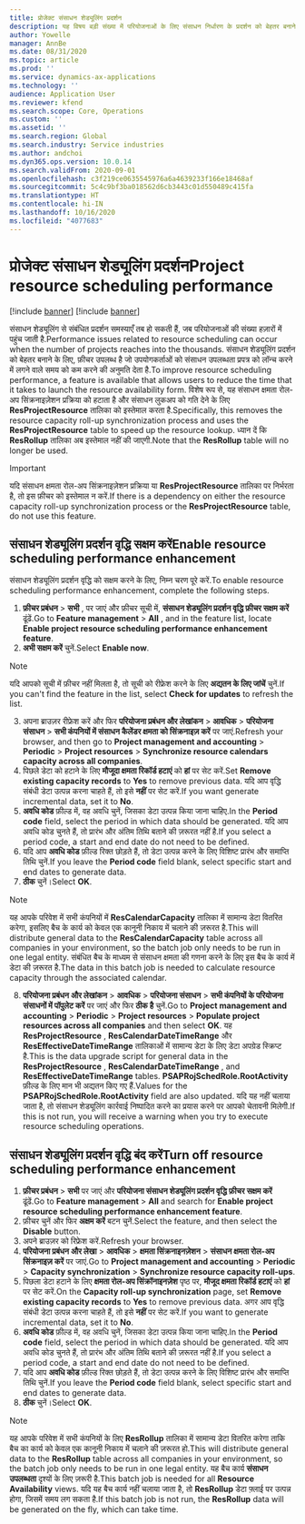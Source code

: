 ```yaml
---
title: प्रोजेक्ट संसाधन शेड्यूलिंग प्रदर्शन
description: यह विषय बड़ी संख्या में परियोजनाओं के लिए संसाधन निर्धारण के प्रदर्शन को बेहतर बनाने के बारे में जानकारी देता है.
author: Yowelle
manager: AnnBe
ms.date: 08/31/2020
ms.topic: article
ms.prod: ''
ms.service: dynamics-ax-applications
ms.technology: ''
audience: Application User
ms.reviewer: kfend
ms.search.scope: Core, Operations
ms.custom: ''
ms.assetid: ''
ms.search.region: Global
ms.search.industry: Service industries
ms.author: andchoi
ms.dyn365.ops.version: 10.0.14
ms.search.validFrom: 2020-09-01
ms.openlocfilehash: c3f219ce0635545976a6a4639233f166e18468af
ms.sourcegitcommit: 5c4c9bf3ba018562d6cb3443c01d550489c415fa
ms.translationtype: HT
ms.contentlocale: hi-IN
ms.lasthandoff: 10/16/2020
ms.locfileid: "4077683"
---
```

# <a name="project-resource-scheduling-performance"></a><span data-ttu-id="d4535-103">प्रोजेक्ट संसाधन शेड्यूलिंग प्रदर्शन</span><span class="sxs-lookup"><span data-stu-id="d4535-103">Project resource scheduling performance</span></span>

[!include [banner](../includes/banner.md)]
[!include [banner](../includes/preview-banner.md)]


<span data-ttu-id="d4535-104">संसाधन शेड्यूलिंग से संबंधित प्रदर्शन समस्याएँ तब हो सकती हैं, जब परियोजनाओं की संख्या हज़ारों में पहुंच जाती है.</span><span class="sxs-lookup"><span data-stu-id="d4535-104">Performance issues related to resource scheduling can occur when the number of projects reaches into the thousands.</span></span> <span data-ttu-id="d4535-105">संसाधन शेड्यूलिंग प्रदर्शन को बेहतर बनाने के लिए, फ़ीचर उपलब्ध है जो उपयोगकर्ताओं को संसाधन उपलब्धता प्रपत्र को लॉन्च करने में लगने वाले समय को कम करने की अनुमति देता है.</span><span class="sxs-lookup"><span data-stu-id="d4535-105">To improve resource scheduling performance, a feature is available that allows users to reduce the time that it takes to launch the resource availability form.</span></span> <span data-ttu-id="d4535-106">विशेष रूप से, यह संसाधन क्षमता रोल-अप सिंक्रनाइज़ेशन प्रक्रिया को हटाता है और संसाधन लुकअप को गति देने के लिए **ResProjectResource** तालिका को इस्तेमाल करता है.</span><span class="sxs-lookup"><span data-stu-id="d4535-106">Specifically, this removes the resource capacity roll-up synchronization process and uses the **ResProjectResource** table to speed up the resource lookup.</span></span> <span data-ttu-id="d4535-107">ध्यान दें कि **ResRollup** तालिका अब इस्तेमाल नहीं की जाएगी.</span><span class="sxs-lookup"><span data-stu-id="d4535-107">Note that the **ResRollup** table will no longer be used.</span></span>

> [!IMPORTANT]
> <span data-ttu-id="d4535-108">यदि संसाधन क्षमता रोल-अप सिंक्रनाइज़ेशन प्रक्रिया या **ResProjectResource** तालिका पर निर्भरता है, तो इस फ़ीचर को इस्तेमाल न करें.</span><span class="sxs-lookup"><span data-stu-id="d4535-108">If there is a dependency on either the resource capacity roll-up synchronization process or the **ResProjectResource** table, do not use this feature.</span></span>

## <a name="enable-resource-scheduling-performance-enhancement"></a><span data-ttu-id="d4535-109">संसाधन शेड्यूलिंग प्रदर्शन वृद्धि सक्षम करें</span><span class="sxs-lookup"><span data-stu-id="d4535-109">Enable resource scheduling performance enhancement</span></span>
<span data-ttu-id="d4535-110">संसाधन शेड्यूलिंग प्रदर्शन वृद्धि को सक्षम करने के लिए, निम्न चरण पूरे करें.</span><span class="sxs-lookup"><span data-stu-id="d4535-110">To enable resource scheduling performance enhancement, complete the following steps.</span></span>

1. <span data-ttu-id="d4535-111">**फ़ीचर प्रबंधन** > **सभी** , पर जाएं और फ़ीचर सूची में, **संसाधन शेड्यूलिंग प्रदर्शन वृद्धि फ़ीचर सक्षम करें** ढूंढें.</span><span class="sxs-lookup"><span data-stu-id="d4535-111">Go to **Feature management** > **All** , and in the feature list, locate **Enable project resource scheduling performance enhancement feature**.</span></span>
2. <span data-ttu-id="d4535-112">**अभी सक्षम करें** चुनें.</span><span class="sxs-lookup"><span data-stu-id="d4535-112">Select **Enable now**.</span></span>

> [!NOTE]
> <span data-ttu-id="d4535-113">यदि आपको सूची में फ़ीचर नहीं मिलता है, तो सूची को रीफ्रेश करने के लिए **अद्यतन के लिए जांचें** चुनें.</span><span class="sxs-lookup"><span data-stu-id="d4535-113">If you can't find the feature in the list, select **Check for updates** to refresh the list.</span></span>

3. <span data-ttu-id="d4535-114">अपना ब्राउज़र रीफ्रेश करें और फिर **परियोजना प्रबंधन और लेखांकन** > **आवधिक** > **परियोजना संसाधन** > **सभी कंपनियों में संसाधन कैलेंडर क्षमता को सिंक्रनाइज़ करें** पर जाएं.</span><span class="sxs-lookup"><span data-stu-id="d4535-114">Refresh your browser, and then go to **Project management and accounting** > **Periodic** > **Project resources** > **Synchronize resource calendars capacity across all companies**.</span></span>
4. <span data-ttu-id="d4535-115">पिछले डेटा को हटाने के लिए **मौजूदा क्षमता रिकॉर्ड हटाएं** को **हां** पर सेट करें.</span><span class="sxs-lookup"><span data-stu-id="d4535-115">Set **Remove existing capacity records** to **Yes** to remove previous data.</span></span> <span data-ttu-id="d4535-116">यदि आप वृद्धि संबंधी डेटा उत्पन्न करना चाहते हैं, तो इसे **नहीं** पर सेट करें.</span><span class="sxs-lookup"><span data-stu-id="d4535-116">If you want generate incremental data, set it to **No**.</span></span>
5. <span data-ttu-id="d4535-117">**अवधि कोड** फ़ील्ड में, वह अवधि चुनें, जिसका डेटा उत्पन्न किया जाना चाहिए.</span><span class="sxs-lookup"><span data-stu-id="d4535-117">In the **Period code** field, select the period in which data should be generated.</span></span> <span data-ttu-id="d4535-118">यदि आप अवधि कोड चुनते हैं, तो प्रारंभ और अंतिम तिथि बताने की ज़रूरत नहीं है.</span><span class="sxs-lookup"><span data-stu-id="d4535-118">If you select a period code, a start and end date do not need to be defined.</span></span>
6. <span data-ttu-id="d4535-119">यदि आप **अवधि कोड** फ़ील्ड रिक्त छोड़ते हैं, तो डेटा उत्पन्न करने के लिए विशिष्ट प्रारंभ और समाप्ति तिथि चुनें.</span><span class="sxs-lookup"><span data-stu-id="d4535-119">If you leave the **Period code** field blank, select specific start and end dates to generate data.</span></span>
7. <span data-ttu-id="d4535-120">**ठीक** चुनें।</span><span class="sxs-lookup"><span data-stu-id="d4535-120">Select **OK**.</span></span>

 > [!NOTE]
 > <span data-ttu-id="d4535-121">यह आपके परिवेश में सभी कंपनियों में **ResCalendarCapacity** तालिका में सामान्य डेटा वितरित करेगा, इसलिए बैच के कार्य को केवल एक कानूनी निकाय में चलाने की ज़रूरत है.</span><span class="sxs-lookup"><span data-stu-id="d4535-121">This will distribute general data to the **ResCalendarCapacity** table across all companies in your environment, so the batch job only needs to be run in one legal entity.</span></span> <span data-ttu-id="d4535-122">संबंधित बैच के माध्यम से संसाधन क्षमता की गणना करने के लिए इस बैच के कार्य में डेटा की ज़रूरत है.</span><span class="sxs-lookup"><span data-stu-id="d4535-122">The data in this batch job is needed to calculate resource capacity through the associated calendar.</span></span>

8. <span data-ttu-id="d4535-123">**परियोजना प्रबंधन और लेखांकन** > **आवधिक** > **परियोजना संसाधन** > **सभी कंपनियों के परियोजना संसाधनों में पॉपुलेट करें** पर जाएं और फिर **ठीक है** चुनें.</span><span class="sxs-lookup"><span data-stu-id="d4535-123">Go to **Project management and accounting** > **Periodic** > **Project resources** > **Populate project resources across all companies** and then select **OK**.</span></span> <span data-ttu-id="d4535-124">यह **ResProjectResource** , **ResCalendarDateTimeRange** और **ResEffectiveDateTimeRange** तालिकाओं में सामान्य डेटा के लिए डेटा अपग्रेड स्क्रिप्ट है.</span><span class="sxs-lookup"><span data-stu-id="d4535-124">This is the data upgrade script for general data in the **ResProjectResource** , **ResCalendarDateTimeRange** , and **ResEffectiveDateTimeRange** tables.</span></span> <span data-ttu-id="d4535-125">**PSAPRojSchedRole.RootActivity** फ़ील्ड के लिए मान भी अद्यतन किए गए हैं.</span><span class="sxs-lookup"><span data-stu-id="d4535-125">Values for the **PSAPRojSchedRole.RootActivity** field are also updated.</span></span> <span data-ttu-id="d4535-126">यदि यह नहीं चलाया जाता है, तो संसाधन शेड्यूलिंग कार्रवाई निष्पादित करने का प्रयास करने पर आपको चेतावनी मिलेगी.</span><span class="sxs-lookup"><span data-stu-id="d4535-126">If this is not run, you will receive a warning when you try to execute resource scheduling operations.</span></span>
 
## <a name="turn-off-resource-scheduling-performance-enhancement"></a><span data-ttu-id="d4535-127">संसाधन शेड्यूलिंग प्रदर्शन वृद्धि बंद करें</span><span class="sxs-lookup"><span data-stu-id="d4535-127">Turn off resource scheduling performance enhancement</span></span>

1. <span data-ttu-id="d4535-128">**फ़ीचर प्रबंधन** > **सभी** पर जाएं और **परियोजना संसाधन शेड्यूलिंग प्रदर्शन वृद्धि फ़ीचर सक्षम करें** ढूंढें.</span><span class="sxs-lookup"><span data-stu-id="d4535-128">Go to **Feature management** > **All**  and search for **Enable project resource scheduling performance enhancement feature**.</span></span>
2. <span data-ttu-id="d4535-129">फ़ीचर चुनें और फिर **अक्षम करें** बटन चुनें.</span><span class="sxs-lookup"><span data-stu-id="d4535-129">Select the feature, and then select the **Disable** button.</span></span>
3. <span data-ttu-id="d4535-130">अपने ब्राउज़र को रिफ्रेश करें.</span><span class="sxs-lookup"><span data-stu-id="d4535-130">Refresh your browser.</span></span>
4. <span data-ttu-id="d4535-131">**परियोजना प्रबंधन और लेखा** > **आवधिक** > **क्षमता सिंक्रनाइनज़ेशन** > **संसाधन क्षमता रोल-अप सिंक्रनाइज़ करें** पर जाएं.</span><span class="sxs-lookup"><span data-stu-id="d4535-131">Go to **Project management and accounting** > **Periodic** > **Capacity synchronization** > **Synchronize resource capacity roll-ups**.</span></span>
5. <span data-ttu-id="d4535-132">पिछला डेटा हटाने के लिए **क्षमता रोल-अप सिंक्रॉनाइनज़ेश** पृष्ठ पर, **मौजूद क्षमता रिकॉर्ड हटाएं** को **हां** पर सेट करें.</span><span class="sxs-lookup"><span data-stu-id="d4535-132">On the **Capacity roll-up synchronization** page, set **Remove existing capacity records** to **Yes** to remove previous data.</span></span> <span data-ttu-id="d4535-133">अगर आप वृद्धि संबंधी डेटा उत्पन्न करना चाहते हैं, तो इसे **नहीं** पर सेट करें.</span><span class="sxs-lookup"><span data-stu-id="d4535-133">If you want to generate incremental data, set it to **No**.</span></span>
6. <span data-ttu-id="d4535-134">**अवधि कोड** फ़ील्ड में, वह अवधि चुनें, जिसका डेटा उत्पन्न किया जाना चाहिए.</span><span class="sxs-lookup"><span data-stu-id="d4535-134">In the **Period code** field, select the period in which data should be generated.</span></span> <span data-ttu-id="d4535-135">यदि आप अवधि कोड चुनते हैं, तो प्रारंभ और अंतिम तिथि बताने की ज़रूरत नहीं है.</span><span class="sxs-lookup"><span data-stu-id="d4535-135">If you select a period code, a start and end date do not need to be defined.</span></span>
7. <span data-ttu-id="d4535-136">यदि आप **अवधि कोड** फ़ील्ड रिक्त छोड़ते हैं, तो डेटा उत्पन्न करने के लिए विशिष्ट प्रारंभ और समाप्ति तिथि चुनें.</span><span class="sxs-lookup"><span data-stu-id="d4535-136">If you leave the **Period code** field blank, select specific start and end dates to generate data.</span></span>
8. <span data-ttu-id="d4535-137">**ठीक** चुनें।</span><span class="sxs-lookup"><span data-stu-id="d4535-137">Select **OK**.</span></span>

> [!NOTE]
> <span data-ttu-id="d4535-138">यह आपके परिवेश में सभी कंपनियों के लिए **ResRollup** तालिका में सामान्य डेटा वितरित करेगा ताकि बैच का कार्य को केवल एक कानूनी निकाय में चलाने की ज़रूरत हो.</span><span class="sxs-lookup"><span data-stu-id="d4535-138">This will distribute general data to the **ResRollup** table across all companies in your environment, so the batch job only needs to be run in one legal entity.</span></span> <span data-ttu-id="d4535-139">यह बैच कार्य **संसाधन उपलब्धता** दृश्यों के लिए ज़रूरी है.</span><span class="sxs-lookup"><span data-stu-id="d4535-139">This batch job is needed for all **Resource Availability** views.</span></span> <span data-ttu-id="d4535-140">यदि यह बैच कार्य नहीं चलाया जाता है, तो **ResRollup** डेटा फ़्लाई पर उत्पन्न होगा, जिसमें समय लग सकता है.</span><span class="sxs-lookup"><span data-stu-id="d4535-140">If this batch job is not run, the **ResRollup** data will be generated on the fly, which can take time.</span></span>
